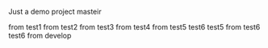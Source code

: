 Just a demo project
masteir

from test1
from test2
from test3
from test4
from test5 test6 test5
from test6 test6
from develop
